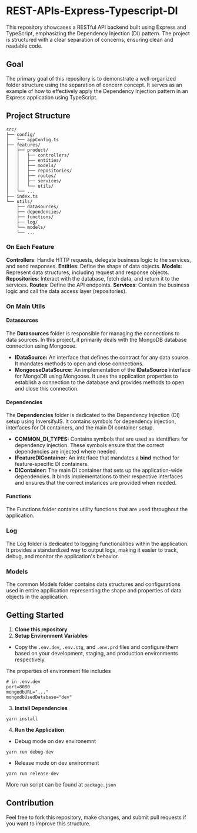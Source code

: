 # REST-APIs-Express-Typescript-DI

This repository showcases a RESTful API backend built using Express and TypeScript, emphasizing the Dependency Injection (DI) pattern. The project is structured with a clear separation of concerns, ensuring clean and readable code.

## Goal

The primary goal of this repository is to demonstrate a well-organized folder structure using the separation of concern concept. It serves as an example of how to effectively apply the Dependency Injection pattern in an Express application using TypeScript.

## Project Structure

```
src/
├── config/
│   └── appConfig.ts
├── features/
│   ├── product/
│   │   ├── controllers/
│   │   ├── entities/
│   │   ├── models/
│   │   ├── repositories/
│   │   ├── routes/
│   │   ├── services/
│   │   └── utils/
│   └── ...
├── index.ts
└── utils/
    ├── datasources/
    ├── dependencies/
    ├── functions/
    ├── log/
    └── models/
    └── ...
```

### On Each Feature

**Controllers**: Handle HTTP requests, delegate business logic to the services, and send responses.
**Entities**: Define the shape of data objects.
**Models**: Represent data structures, including request and response objects.
**Repositories**: Interact with the database, fetch data, and return it to the services.
**Routes**: Define the API endpoints.
**Services**: Contain the business logic and call the data access layer (repositories).

### On Main Utils

#### Datasources

The **Datasources** folder is responsible for managing the connections to data sources. In this project, it primarily deals with the MongoDB database connection using Mongoose.

- **IDataSource:** An interface that defines the contract for any data source. It mandates methods to open and close connections.
- **MongooseDataSource:** An implementation of the **IDataSource** interface for MongoDB using Mongoose. It uses the application properties to establish a connection to the database and provides methods to open and close this connection.

#### Dependencies

The **Dependencies** folder is dedicated to the Dependency Injection (DI) setup using InversifyJS. It contains symbols for dependency injection, interfaces for DI containers, and the main DI container setup.

- **COMMON_DI_TYPES:** Contains symbols that are used as identifiers for dependency injection. These symbols ensure that the correct dependencies are injected where needed.
- **IFeatureDIContainer:** An interface that mandates a **bind** method for feature-specific DI containers.
- **DIContainer:** The main DI container that sets up the application-wide dependencies. It binds implementations to their respective interfaces and ensures that the correct instances are provided when needed.

#### Functions

The Functions folder contains utility functions that are used throughout the application.

### Log

The Log folder is dedicated to logging functionalities within the application. It provides a standardized way to output logs, making it easier to track, debug, and monitor the application's behavior.

### Models

The common Models folder contains data structures and configurations used in entire appllication representing the shape and properties of data objects in the application.

## Getting Started

1. **Clone this repository**
2. **Setup Environment Variables**

- Copy the `.env.dev`, `.env.stg`, and `.env.prd` files and configure them based on your development, staging, and production environments respectively.

The properties of environment file includes 

```
# in .env.dev
port=8080
mongodbURL="..."
mongodbUsedDatabase="dev"
```

3. **Install Dependencies**

```
yarn install
```

4. **Run the Application**

- Debug mode on dev environemnt
```
yarn run debug-dev
```

- Release mode on dev environment

```
yarn run release-dev
```

More run script can be found at `package.json`

## Contribution

Feel free to fork this repository, make changes, and submit pull requests if you want to improve this structure. 
